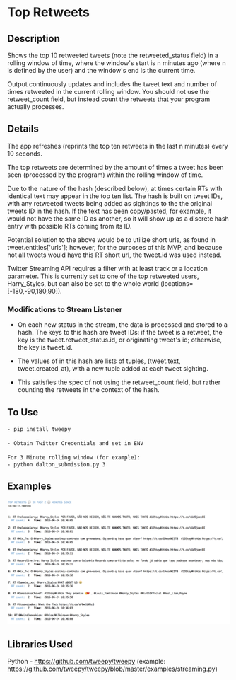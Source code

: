 # Top Retweets

## Description

Shows the top 10 retweeted tweets (note the retweeted_status field) in a rolling window of time, where the window's start is n minutes ago (where n is defined by the user) and the window's end is the current time.

Output continuously updates and includes the tweet text and number of times retweeted in the current rolling window. You should not use the retweet_count field, but instead count the retweets that your program actually processes.

## Details

The app refreshes (reprints the top ten retweets in the last n minutes) every 10 seconds. 

The top retweets are determined by the amount of times a tweet has been seen (processed by the program) within the rolling window of time. 

Due to the nature of the hash (described below), at times certain RTs with identical text may appear in the top ten list. The hash is built on tweet IDs, with any retweeted tweets being added as sightings to the the original tweets ID in the hash. If the text has been copy/pasted, for example, it would not have the same ID as another, so it will show up as a discrete hash entry with possible RTs coming from its ID.

Potential solution to the above would be to utilize short urls, as found in tweet.entities['urls']; however, for the purposes of this MVP, and because not all tweets would have this RT short url, the tweet.id was used instead. 

Twitter Streaming API requires a filter with at least track or a location parameter. This is currently set to one of the top retweeted users, Harry_Styles, but can also be set to the whole world (locations=[-180,-90,180,90]).  

### Modifications to Stream Listener

- On each new status in the stream, the data is processed and stored to a hash. The keys to this hash are tweet IDs: if the tweet is a retweet, the key is the tweet.retweet_status.id, or originating tweet's id; otherwise, the key is tweet.id. 

- The values of in this hash are lists of tuples, (tweet.text, tweet.created_at), with a new tuple added at each tweet sighting. 

- This satisfies the spec of not using the retweet_count field, but rather counting the retweets in the context of the hash. 


## To Use 
	- pip install tweepy 

	- Obtain Twitter Credentials and set in ENV

	For 3 Minute rolling window (for example):
	- python dalton_submission.py 3

## Examples 
![Example 1](/img/example.png)

## Libraries Used

Python - https://github.com/tweepy/tweepy (example: https://github.com/tweepy/tweepy/blob/master/examples/streaming.py)
